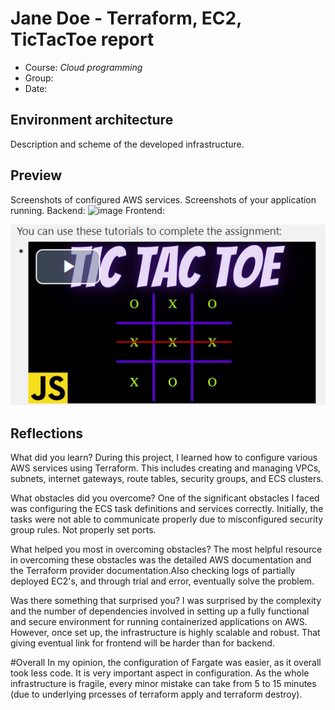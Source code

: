 # Jane Doe - Terraform, EC2, TicTacToe report

- Course: *Cloud programming*
- Group:
- Date:

## Environment architecture

Description and scheme of the developed infrastructure.

## Preview

Screenshots of configured AWS services. Screenshots of your application running.
Backend:
![image](https://github.com/pwr-cloudprogramming/a7-KamilTaras/assets/116663154/fac252f1-c08d-46ab-80fa-031a44c0443f)
Frontend:

![Sample image](img/sample-image.png)

## Reflections

What did you learn?
During this project, I learned how to configure various AWS services using Terraform. This includes creating and managing VPCs, subnets, internet gateways, route tables, security groups, and ECS clusters.

What obstacles did you overcome?
One of the significant obstacles I faced was configuring the ECS task definitions and services correctly. Initially, the tasks were not able to communicate properly due to misconfigured security group rules. Not properly set ports.

What helped you most in overcoming obstacles?
The most helpful resource in overcoming these obstacles was the detailed AWS documentation and the Terraform provider documentation.Also checking logs of partially deployed EC2's, and through trial and error, eventually solve the problem.

Was there something that surprised you?
I was surprised by the complexity and the number of dependencies involved in setting up a fully functional and secure environment for running containerized applications on AWS. However, once set up, the infrastructure is highly scalable and robust. That giving eventual link for frontend will be harder than for backend.

#Overall
In my opinion, the configuration of Fargate was easier, as it overall took less code. It is very important aspect in configuration. As the whole infrastructure is fragile, every minor mistake can take from 5 to 15 minutes (due to underlying prcesses of terraform apply and terraform destroy).
